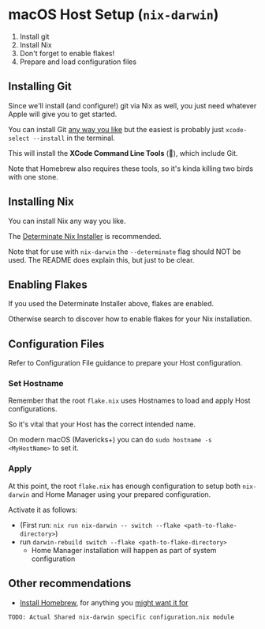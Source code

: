 # macOS Host Setup (`nix-darwin`)

1. Install git
1. Install Nix
1. Don't forget to enable flakes!
1. Prepare and load configuration files

## Installing Git

Since we'll install (and configure!) git via Nix as well, you just need whatever Apple will give you to get started.

You can install Git [any way you like](https://macpaw.com/how-to/install-git-mac) but the easiest is probably just `xcode-select --install` in the terminal.

This will install the **XCode Command Line Tools** (🤮), which include Git.

Note that Homebrew also requires these tools, so it's kinda killing two birds with one stone.

## Installing Nix

You can install Nix any way you like.

The [Determinate Nix Installer](https://github.com/DeterminateSystems/nix-installer) is recommended.

Note that for use with `nix-darwin` the `--determinate` flag should NOT be used. The README does explain this, but just to be clear.

## Enabling Flakes

If you used the Determinate Installer above, flakes are enabled.

Otherwise search to discover how to enable flakes for your Nix installation.

## Configuration Files

Refer to Configuration File guidance to prepare your Host configuration.

### Set Hostname

Remember that the root `flake.nix` uses Hostnames to load and apply Host configurations.

So it's vital that your Host has the correct intended name.

On modern macOS (Mavericks+) you can do `sudo hostname -s <MyHostName>` to set it.

### Apply

At this point, the root `flake.nix` has enough configuration to setup both `nix-darwin` and Home Manager using your prepared configuration.

Activate it as follows:

- (First run: `nix run nix-darwin -- switch --flake <path-to-flake-directory>`)
- run `darwin-rebuild switch --flake <path-to-flake-directory>`
  - Home Manager installation will happen as part of system configuration


## Other recommendations

- [Install Homebrew](https://docs.brew.sh/Installation), for anything you [might want it for](sources/brew.md)

`TODO: Actual Shared nix-darwin specific configuration.nix module`

